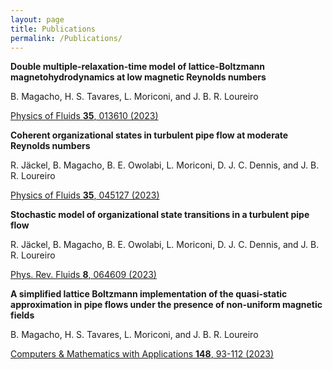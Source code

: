 ```yaml
---
layout: page
title: Publications
permalink: /Publications/
---
```


**Double multiple-relaxation-time model of lattice-Boltzmann magnetohydrodynamics at low magnetic Reynolds numbers**

B. Magacho, H. S. Tavares, L. Moriconi, and J. B. R. Loureiro

[Physics of Fluids **35**, 013610 (2023)](https://doi.org/10.1063/5.0135516)




**Coherent organizational states in turbulent pipe flow at moderate Reynolds numbers**

R. Jäckel, B. Magacho, B. E. Owolabi, L. Moriconi, D. J. C. Dennis, and J. B. R. Loureiro

[Physics of Fluids **35**, 045127 (2023)](https://doi.org/10.1063/5.0143815)




**Stochastic model of organizational state transitions in a turbulent pipe flow**

R. Jäckel, B. Magacho, B. E. Owolabi, L. Moriconi, D. J. C. Dennis, and J. B. R. Loureiro

[Phys. Rev. Fluids **8**, 064609 (2023)](https://doi.org/10.1103/PhysRevFluids.8.064609)




**A simplified lattice Boltzmann implementation of the quasi-static approximation in pipe flows under the presence of non-uniform magnetic fields**

B. Magacho, H. S. Tavares, L. Moriconi, and J. B. R. Loureiro

[Computers & Mathematics with Applications **148**, 93-112 (2023)](https://doi.org/10.1016/j.camwa.2023.08.001)
